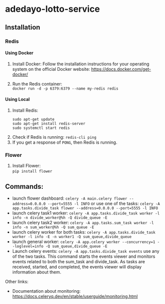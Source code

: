 # adedayo-lotto-service

## Installation

### Redis

#### Using Docker

1. Install Docker: Follow the installation instructions for your operating system on the official Docker website: https://docs.docker.com/get-docker/

2. Run the Redis container:  
   `docker run -d -p 6379:6379 --name my-redis redis`
#### Using Local 
1. Install Redis:
    ```
   sudo apt-get update
   sudo apt-get install redis-server
   sudo systemctl start redis
   ```
2. Check if Redis is running: `redis-cli ping`
3. If you get a response of `PONG`, then Redis is running.

### Flower

1. Install Flower:  
`pip install flower`



## Commands:  
* launch flower dashboard: `celery -A main.celery flower --address=0.0.0.0 --port=5555 -l INFO`  or use one of the tasks: 
`celery -A app.tasks.divide_task flower --address=0.0.0.0 --port=5555 -l INFO`
* launch celery task1 worker: `celery -A app.tasks.divide_task worker -l info -n divide_worker@%h -Q divide_queue -E` 
* launch celery task2 worker: `celery -A app.tasks.sum_task worker -l info -n sum_worker@%h -Q sum_queue -E`
* launch celery worker for both tasks: `celery -A app.tasks.divide_task worker -l info -E -n worker1 -Q sum_queue,divide_queue`
* launch general worker: `celery -A app.celery worker --concurrency=1 --loglevel=info -Q sum_queue,divide_queue -E`
* Launch celery events: `celery -A app.tasks.divide_task events`  use any of the two tasks. This command starts the events viewer and monitors events related to both the sum_task and divide_task. As tasks are received, started, and completed, the events viewer will display information about them.

Other links:
* Documentation about monitoring: https://docs.celeryq.dev/en/stable/userguide/monitoring.html